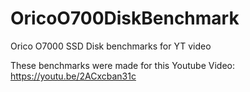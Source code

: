 # OricoO700DiskBenchmark
Orico O7000 SSD Disk benchmarks for YT video

These benchmarks were made for this Youtube Video: https://youtu.be/2ACxcban31c
